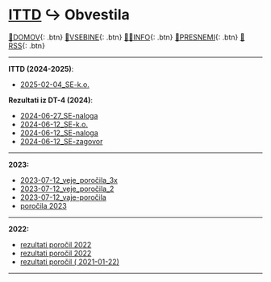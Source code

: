 # [ITTD](../index) ↪ Obvestila
[🏡DOMOV](../index){: .btn}
[📝VSEBINE](../Vsebine/index.md){: .btn}
[👨‍🎓INFO](../info){: .btn}
[💾PRESNEMI](../Presnemi/index){: .btn}
[🔆 RSS](https://davidrihtarsic.github.io/ITTD/Obvestila/rss_obvestila.xml){: .btn}

---

**ITTD (2024-2025)**:

- [ 2025-02-04_SE-k.o. ](./2025-02-04_SE-k.o..md) 

**Rezultati iz DT-4 (2024)**:

- [ 2024-06-27_SE-naloga ](./2024-06-27_SE-naloga.md) 
- [ 2024-06-12_SE-k.o. ](./2024-06-12_SE-k.o..md) 
- [ 2024-06-12_SE-naloga ](./2024-06-12_SE-naloga.md) 
- [ 2024-06-12_SE-zagovor ](./2024-06-12_SE-zagovor.md) 

---

**2023:**

- [ 2023-07-12_veje_poročila_3x ](./2023-07-12_veje_poročila_3x.md) 
- [ 2023-07-12_veje_poročila_2 ](./2023-07-12_veje_poročila_2.md) 
- [ 2023-07-12_vaje-poročila ](./2023-07-12_vaje-poročila.md) 
- [poročila 2023](./2023-01-29_vaje-poročila.md)

---

**2022:**

- [rezultati poročil 2022](./2022-02-02_vaje-poročila.md)
- [rezultati poročil 2022](./2022-01-24_poročila_vaj.md)
- [rezultati poročil ( 2021-01-22)](./2021-01-20_poročila_vaj.md)

---
